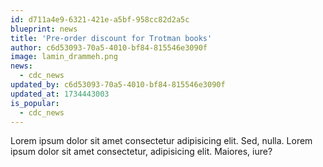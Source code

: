 ```yaml
---
id: d711a4e9-6321-421e-a5bf-958cc82d2a5c
blueprint: news
title: 'Pre-order discount for Trotman books'
author: c6d53093-70a5-4010-bf84-815546e3090f
image: lamin_drammeh.png
news:
  - cdc_news
updated_by: c6d53093-70a5-4010-bf84-815546e3090f
updated_at: 1734443003
is_popular:
  - cdc_news
---
```

Lorem ipsum dolor sit amet consectetur adipisicing elit. Sed, nulla. Lorem ipsum dolor sit amet consectetur, adipisicing elit. Maiores, iure?